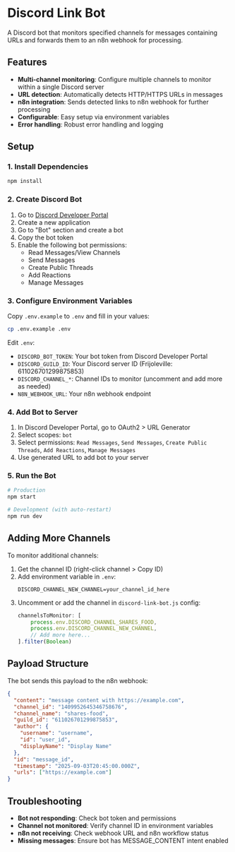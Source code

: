 # Discord Link Bot

A Discord bot that monitors specified channels for messages containing URLs and forwards them to an n8n webhook for processing.

## Features

- **Multi-channel monitoring**: Configure multiple channels to monitor within a single Discord server
- **URL detection**: Automatically detects HTTP/HTTPS URLs in messages
- **n8n integration**: Sends detected links to n8n webhook for further processing
- **Configurable**: Easy setup via environment variables
- **Error handling**: Robust error handling and logging

## Setup

### 1. Install Dependencies

```bash
npm install
```

### 2. Create Discord Bot

1. Go to [Discord Developer Portal](https://discord.com/developers/applications)
2. Create a new application
3. Go to "Bot" section and create a bot
4. Copy the bot token
5. Enable the following bot permissions:
   - Read Messages/View Channels
   - Send Messages
   - Create Public Threads
   - Add Reactions
   - Manage Messages

### 3. Configure Environment Variables

Copy `.env.example` to `.env` and fill in your values:

```bash
cp .env.example .env
```

Edit `.env`:
- `DISCORD_BOT_TOKEN`: Your bot token from Discord Developer Portal
- `DISCORD_GUILD_ID`: Your Discord server ID (Frijoleville: 611026701299875853)
- `DISCORD_CHANNEL_*`: Channel IDs to monitor (uncomment and add more as needed)
- `N8N_WEBHOOK_URL`: Your n8n webhook endpoint

### 4. Add Bot to Server

1. In Discord Developer Portal, go to OAuth2 > URL Generator
2. Select scopes: `bot`
3. Select permissions: `Read Messages`, `Send Messages`, `Create Public Threads`, `Add Reactions`, `Manage Messages`
4. Use generated URL to add bot to your server

### 5. Run the Bot

```bash
# Production
npm start

# Development (with auto-restart)
npm run dev
```

## Adding More Channels

To monitor additional channels:

1. Get the channel ID (right-click channel > Copy ID)
2. Add environment variable in `.env`:
   ```
   DISCORD_CHANNEL_NEW_CHANNEL=your_channel_id_here
   ```
3. Uncomment or add the channel in `discord-link-bot.js` config:
   ```javascript
   channelsToMonitor: [
       process.env.DISCORD_CHANNEL_SHARES_FOOD,
       process.env.DISCORD_CHANNEL_NEW_CHANNEL,
       // Add more here...
   ].filter(Boolean)
   ```

## Payload Structure

The bot sends this payload to the n8n webhook:

```json
{
  "content": "message content with https://example.com",
  "channel_id": "1409952645346758676",
  "channel_name": "shares-food",
  "guild_id": "611026701299875853",
  "author": {
    "username": "username",
    "id": "user_id",
    "displayName": "Display Name"
  },
  "id": "message_id",
  "timestamp": "2025-09-03T20:45:00.000Z",
  "urls": ["https://example.com"]
}
```

## Troubleshooting

- **Bot not responding**: Check bot token and permissions
- **Channel not monitored**: Verify channel ID in environment variables
- **n8n not receiving**: Check webhook URL and n8n workflow status
- **Missing messages**: Ensure bot has MESSAGE_CONTENT intent enabled
